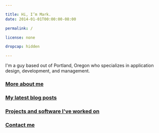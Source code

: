 ```yaml
---

title: Hi, I’m Mark.
date: 2014-01-01T00:00:00-08:00

permalink: /

license: none

dropcap: hidden

---
```

I'm a guy based out of Portland, Oregon who specializes in application design, development, and management.

### [More about me](/about)
### [My latest blog posts](/blog)
### [Projects and software I've worked on](/projects)
### [Contact me](/contact)
